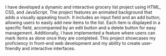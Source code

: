 I have developed a dynamic and interactive grocery list project using HTML, CSS, and 
JavaScript. The project features an animated background that adds a visually appealing touch. 
It includes an input field and an add button, allowing users to easily add new items to the list. 
Each item is displayed in a specific field, accompanied by an edit button and a delete button 
for easy management. Additionally, I have implemented a feature where users can mark items 
as done once they are completed. This project showcases my proficiency in front-end web 
development and my ability to create user-friendly and interactive interfaces.
